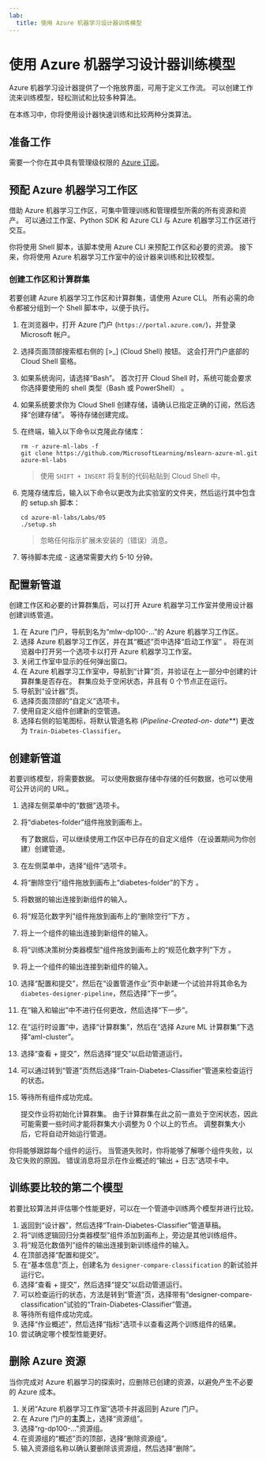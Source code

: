 ```yaml
---
lab:
  title: 使用 Azure 机器学习设计器训练模型
---
```


# 使用 Azure 机器学习设计器训练模型

Azure 机器学习设计器提供了一个拖放界面，可用于定义工作流。 可以创建工作流来训练模型，轻松测试和比较多种算法。

在本练习中，你将使用设计器快速训练和比较两种分类算法。

## 准备工作

需要一个你在其中具有管理级权限的 [Azure 订阅](https://azure.microsoft.com/free?azure-portal=true)。

## 预配 Azure 机器学习工作区

借助 Azure 机器学习工作区，可集中管理训练和管理模型所需的所有资源和资产。 可以通过工作室、Python SDK 和 Azure CLI 与 Azure 机器学习工作区进行交互。

你将使用 Shell 脚本，该脚本使用 Azure CLI 来预配工作区和必要的资源。 接下来，你将使用 Azure 机器学习工作室中的设计器来训练和比较模型。

### 创建工作区和计算群集

若要创建 Azure 机器学习工作区和计算群集，请使用 Azure CLI。 所有必需的命令都被分组到一个 Shell 脚本中，以便于执行。

1. 在浏览器中，打开 Azure 门户 (`https://portal.azure.com/`)，并登录 Microsoft 帐户。
1. 选择页面顶部搜索框右侧的 \[>_] (Cloud Shell) 按钮。 这会打开门户底部的 Cloud Shell 窗格。
1. 如果系统询问，请选择“Bash”。 首次打开 Cloud Shell 时，系统可能会要求你选择要使用的 shell 类型（Bash 或 PowerShell） 。
1. 如果系统要求你为 Cloud Shell 创建存储，请确认已指定正确的订阅，然后选择“创建存储”。 等待存储创建完成。
1. 在终端，输入以下命令以克隆此存储库：

    ```azurecli
    rm -r azure-ml-labs -f
    git clone https://github.com/MicrosoftLearning/mslearn-azure-ml.git azure-ml-labs
    ```

    > 使用 `SHIFT + INSERT` 将复制的代码粘贴到 Cloud Shell 中。

1. 克隆存储库后，输入以下命令以更改为此实验室的文件夹，然后运行其中包含的 setup.sh 脚本：

    ```azurecli
    cd azure-ml-labs/Labs/05
    ./setup.sh
    ```

    > 忽略任何指示扩展未安装的（错误）消息。

1. 等待脚本完成 - 这通常需要大约 5-10 分钟。

## 配置新管道

创建工作区和必要的计算群集后，可以打开 Azure 机器学习工作室并使用设计器创建训练管道。

1. 在 Azure 门户，导航到名为“mlw-dp100-...”的 Azure 机器学习工作区。
1. 选择 Azure 机器学习工作区，并在其“概述”页中选择“启动工作室” 。 将在浏览器中打开另一个选项卡以打开 Azure 机器学习工作室。
1. 关闭工作室中显示的任何弹出窗口。
1. 在 Azure 机器学习工作室中，导航到“计算”页，并验证在上一部分中创建的计算群集是否存在。 群集应处于空闲状态，并且有 0 个节点正在运行。
1. 导航到“设计器”页。
1. 选择页面顶部的“自定义”选项卡。
1. 使用自定义组件创建新的空管道。
1. 选择右侧的铅笔图标，将默认管道名称 (**Pipeline-Created-on-* date***) 更改为 `Train-Diabetes-Classifier`。


## 创建新管道

若要训练模型，将需要数据。 可以使用数据存储中存储的任何数据，也可以使用可公开访问的 URL。

1. 选择左侧菜单中的“数据”选项卡。
1. 将“diabetes-folder”组件拖放到画布上。

    有了数据后，可以继续使用工作区中已存在的自定义组件（在设置期间为你创建）创建管道。

1. 在左侧菜单中，选择“组件”选项卡。
1. 将“删除空行”组件拖放到画布上“diabetes-folder”的下方 。
1. 将数据的输出连接到新组件的输入。
1. 将“规范化数字列”组件拖放到画布上的“删除空行”下方 。
1. 将上一个组件的输出连接到新组件的输入。
1. 将“训练决策树分类器模型”组件拖放到画布上的“规范化数字列”下方 。
1. 将上一个组件的输出连接到新组件的输入。
1. 选择“配置和提交”，然后在“设置管道作业”页中新建一个试验并将其命名为 `diabetes-designer-pipeline`，然后选择“下一步”。
1. 在“输入和输出”中不进行任何更改，然后选择“下一步”。
1. 在“运行时设置”中，选择“计算群集”，然后在“选择 Azure ML 计算群集”下选择“aml-cluster”。
1. 选择“查看 + 提交”，然后选择“提交”以启动管道运行。
1. 可以通过转到“管道”页然后选择“Train-Diabetes-Classifier”管道来检查运行的状态。
1. 等待所有组件成功完成。

    提交作业将初始化计算群集。 由于计算群集在此之前一直处于空闲状态，因此可能需要一些时间才能将群集大小调整为 0 个以上的节点。 调整群集大小后，它将自动开始运行管道。

你将能够跟踪每个组件的运行。 当管道失败时，你将能够了解哪个组件失败，以及它失败的原因。 错误消息将显示在作业概述的“输出 + 日志”选项卡中。

## 训练要比较的第二个模型

若要比较算法并评估哪个性能更好，可以在一个管道中训练两个模型并进行比较。

1. 返回到“设计器”，然后选择“Train-Diabetes-Classifier”管道草稿。
1. 将“训练逻辑回归分类器模型”组件添加到画布上，旁边是其他训练组件。
1. 将“规范化数值列”组件的输出连接到新训练组件的输入。
1. 在顶部选择“配置和提交”。
1. 在“基本信息”页上，创建名为 `designer-compare-classification` 的新试验并运行它。
1. 选择“查看 + 提交”，然后选择“提交”以启动管道运行。
1. 可以检查运行的状态，方法是转到“管道”页，选择带有“designer-compare-classification”试验的“Train-Diabetes-Classifier”管道。
1. 等待所有组件成功完成。  
1. 选择“作业概述”，然后选择“指标”选项卡以查看这两个训练组件的结果。
1. 尝试确定哪个模型性能更好。

## 删除 Azure 资源

当你完成对 Azure 机器学习的探索时，应删除已创建的资源，以避免产生不必要的 Azure 成本。

1. 关闭“Azure 机器学习工作室”选项卡并返回到 Azure 门户。
1. 在 Azure 门户的**主页**上，选择“资源组”。
1. 选择“rg-dp100-...”资源组。
1. 在资源组的“概述”页的顶部，选择“删除资源组”。
1. 输入资源组名称以确认要删除该资源组，然后选择“删除”。
